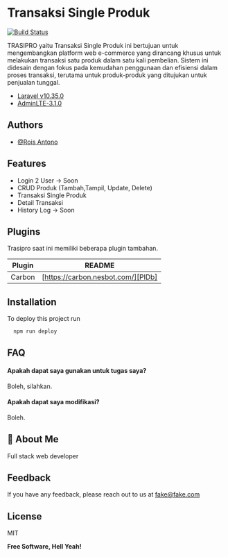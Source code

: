 # Transaksi Single Produk

[![Build Status](https://travis-ci.org/joemccann/dillinger.svg?branch=master)]()

TRASIPRO yaitu Transaksi Single Produk ini bertujuan untuk mengembangkan platform web e-commerce yang dirancang khusus untuk melakukan transaksi satu produk dalam satu kali pembelian. Sistem ini didesain dengan fokus pada kemudahan penggunaan dan efisiensi dalam proses transaksi, terutama untuk produk-produk yang ditujukan untuk penjualan tunggal.

- [Laravel v10.35.0](https://laravel.com/)
- [AdminLTE-3.1.0](https://adminlte.io/)
## Authors

- [@Rois Antono](https://www.github.com/RoisAntono)
## Features

- Login 2 User -> Soon
- CRUD Produk (Tambah,Tampil, Update, Delete)
- Transaksi Single Produk
- Detail Transaksi
- History Log -> Soon

## Plugins

Trasipro saat ini memiliki beberapa plugin tambahan.

| Plugin | README |
| ------ | ------ |
| Carbon | [https://carbon.nesbot.com/][PlDb] |

## Installation

To deploy this project run

```bash
  npm run deploy
```

## FAQ

#### Apakah dapat saya gunakan untuk tugas saya?

Boleh, silahkan.

#### Apakah dapat saya modifikasi?

Boleh.

## 🚀 About Me
Full stack web developer

## Feedback

If you have any feedback, please reach out to us at fake@fake.com

## License

MIT

**Free Software, Hell Yeah!**

[//]: # (These are reference links used in the body of this note and get stripped out when the markdown processor does its job. There is no need to format nicely because it shouldn't be seen. Thanks SO - http://stackoverflow.com/questions/4823468/store-comments-in-markdown-syntax)

   [dill]: <https://github.com/joemccann/dillinger>
   [git-repo-url]: <https://github.com/joemccann/dillinger.git>
   [john gruber]: <http://daringfireball.net>
   [df1]: <http://daringfireball.net/projects/markdown/>
   [markdown-it]: <https://github.com/markdown-it/markdown-it>
   [Ace Editor]: <http://ace.ajax.org>
   [node.js]: <http://nodejs.org>
   [Twitter Bootstrap]: <http://twitter.github.com/bootstrap/>
   [jQuery]: <http://jquery.com>
   [@tjholowaychuk]: <http://twitter.com/tjholowaychuk>
   [express]: <http://expressjs.com>
   [AngularJS]: <http://angularjs.org>
   [Gulp]: <http://gulpjs.com>

   [PlDb]: <https://github.com/joemccann/dillinger/tree/master/plugins/dropbox/README.md>
   [PlGh]: <https://github.com/joemccann/dillinger/tree/master/plugins/github/README.md>
   [PlGd]: <https://github.com/joemccann/dillinger/tree/master/plugins/googledrive/README.md>
   [PlOd]: <https://github.com/joemccann/dillinger/tree/master/plugins/onedrive/README.md>
   [PlMe]: <https://github.com/joemccann/dillinger/tree/master/plugins/medium/README.md>
   [PlGa]: <https://github.com/RahulHP/dillinger/blob/master/plugins/googleanalytics/README.md>
